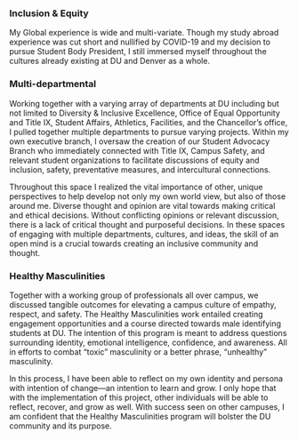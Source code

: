 ### Inclusion & Equity
My Global experience is wide and multi-variate. Though my study abroad experience was cut short and nullified by COVID-19 and my decision to pursue Student Body President, I still immersed myself throughout the cultures already existing at DU and Denver as a whole. 

### Multi-departmental 

Working together with a varying array of departments at DU including but not limited to Diversity & Inclusive Excellence, Office of Equal Opportunity and Title IX, Student Affairs, Athletics, Facilities, and the Chancellor’s office, I pulled together multiple departments to pursue varying projects. Within my own executive branch, I oversaw the creation of our Student Advocacy Branch who immediately connected with Title IX, Campus Safety, and relevant student organizations to facilitate discussions of equity and inclusion, safety, preventative measures, and intercultural connections. 

Throughout this space I realized the vital importance of other, unique perspectives to help develop not only my own world view, but also of those around me. Diverse thought and opinion are vital towards making critical and ethical decisions. Without conflicting opinions or relevant discussion, there is a lack of critical thought and purposeful decisions. In these spaces of engaging with multiple departments, cultures, and ideas, the skill of an open mind is a crucial towards creating an inclusive community and thought. 

 
### Healthy Masculinities

Together with a working group of professionals all over campus, we discussed tangible outcomes for elevating a campus culture of empathy, respect, and safety. The Healthy Masculinities work entailed creating engagement opportunities and a course directed towards male identifying students at DU. The intention of this program is meant to address questions surrounding identity, emotional intelligence, confidence, and awareness. All in efforts to combat “toxic” masculinity or a better phrase, “unhealthy” masculinity.

In this process, I have been able to reflect on my own identity and persona with intention of change—an intention to learn and grow. I only hope that with the implementation of this project, other individuals will be able to reflect, recover, and grow as well. With success seen on other campuses, I am confident that the Healthy Masculinities program will bolster the DU community and its purpose.  

